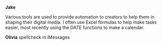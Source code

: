 **Jake**

Various tools are used to provide automation to creators to help them in shaping their digital media. I often use Excel formulas to help make tasks easier, most recently using the DATE functions to make a calendar.

**Olivia** 
spellcheck in iMessages







